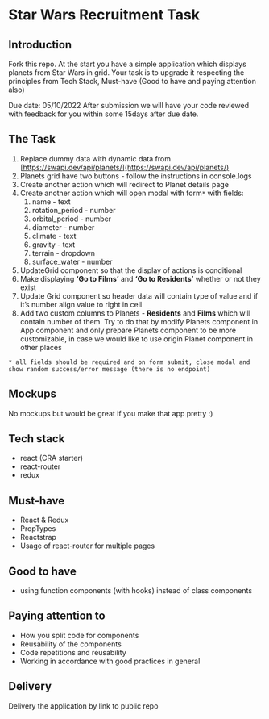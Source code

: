 # Star Wars Recruitment Task

## Introduction

Fork this repo.
At the start you have a simple application which displays planets from Star Wars in grid. Your task is to upgrade it respecting the principles from Tech Stack, Must-have (Good to have and paying attention also)

Due date: 05/10/2022
After submission we will have your code reviewed with feedback for you within some 15days after due date.

## The Task
1. Replace dummy data with dynamic data from [https://swapi.dev/api/planets/](https://swapi.dev/api/planets/)
1. Planets grid have two buttons - follow the instructions in console.logs
1. Create another action which will redirect to Planet details page
1. Create another action which will open modal with form`*` with fields:
   1. name - text
   1. rotation_period - number
   1. orbital_period - number
   1. diameter - number
   1. climate - text
   1. gravity  - text
   1. terrain - dropdown
   1. surface_water - number
1. UpdateGrid component so that the display of actions is conditional
1. Make displaying **‘Go to Films’** and **‘Go to Residents’** whether or not they exist
1. Update Grid component so header data will contain type of value and if it’s number align value to right in cell
1. Add two custom columns to Planets - **Residents** and **Films** which will contain number of them. Try to do that by modify Planets component in App component and only prepare Planets component to be more customizable, in case we would like to use origin Planet component in other places

`* all fields should be required and on form submit, close modal and show random success/error message (there is no endpoint)`

## Mockups
No mockups but would be great if you make that app pretty :)

## Tech stack
* react (CRA starter)
* react-router
* redux

## Must-have
* React & Redux
* PropTypes
* Reactstrap
* Usage of react-router for multiple pages

## Good to have
* using function components (with hooks) instead of class components

## Paying attention to
* How you split code for components
* Reusability of the components
* Code repetitions and reusability
* Working in accordance with good practices in general

## Delivery
Delivery the application by link to public repo
